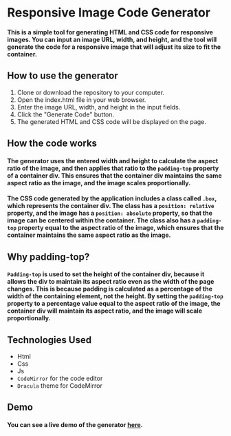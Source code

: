 # Responsive Image Code Generator

#### This is a simple tool for generating HTML and CSS code for responsive images. You can input an image URL, width, and height, and the tool will generate the code for a responsive image that will adjust its size to fit the container.

## How to use the generator


<ol>
<li>
Clone or download the repository to your computer.</li>
<li>Open the index.html file in your web browser.</li>
<li>Enter the image URL, width, and height in the input fields.</li>
<li>Click the "Generate Code" button.</li>
<li>
The generated HTML and CSS code will be displayed on the page.
</li>
</ol>

## How the code works


#### The generator uses the entered width and height to calculate the aspect ratio of the image, and then applies that ratio to the `padding-top` property of a container div. This ensures that the container div maintains the same aspect ratio as the image, and the image scales proportionally.

#### The CSS code generated by the application includes a class called `.box`, which represents the container div. The class has a `position: relative` property, and the image has a `position: absolute` property, so that the image can be centered within the container. The class also has a `padding-top` property equal to the aspect ratio of the image, which ensures that the container maintains the same aspect ratio as the image.


## Why padding-top?


#### `Padding-top` is used to set the height of the container div, because it allows the div to maintain its aspect ratio even as the width of the page changes. This is because padding is calculated as a percentage of the width of the containing element, not the height. By setting the `padding-top` property to a percentage value equal to the aspect ratio of the image, the container div will maintain its aspect ratio, and the image will scale proportionally.


## Technologies Used


- Html
- Css
- Js
- `CodeMirror` for the code editor
- `Dracula` theme for CodeMirror

## Demo

#### You can see a live demo of the generator [here](https://responsive-img-generator.netlify.app).



